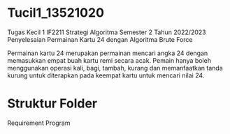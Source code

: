 # Tucil1_13521020


Tugas Kecil 1 IF2211 Strategi Algoritma Semester 2 Tahun 2022/2023
Penyelesaian Permainan Kartu 24 dengan Algoritma Brute Force

Permainan kartu 24 merupakan permainan mencari angka 24 dengan memasukkan empat buah kartu remi secara acak. Pemain hanya boleh menggunakan operasi kali, bagi, tambah, kurang dan memanfaatkan tanda kurung untuk diterapkan pada keempat kartu untuk mencari nilai 24.

# Struktur Folder

Requirement Program




